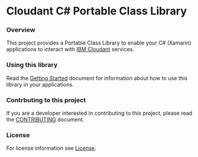 # Cloudant C# Portable Class Library

### Overview

This project provides a Portable Class Library to enable your C# (Xamarin) applications to interact with [IBM Cloudant](https://cloudant.com/) services.

### Using this library

Read the [Getting Started](./component/GettingStarted.md) document for information about how to use this library in your applications.

### Contrbuting to this project

If you are a developer interested in contributing to this project, please read the [CONTRIBUTING](./CONTRIBUTING.md) document.

### License

For license information see [License](./component/License.md).
